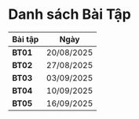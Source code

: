 # Danh sách Bài Tập

| Bài tập | Ngày |
|---------|---------|
| **BT01** | 20/08/2025 |
| **BT02** | 27/08/2025 |
| **BT03** | 03/09/2025 |
| **BT04** | 10/09/2025 |
| **BT05** | 16/09/2025 |
